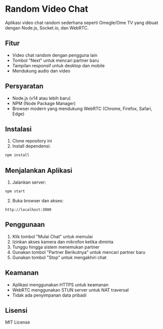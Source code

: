 # Random Video Chat

Aplikasi video chat random sederhana seperti Omegle/Ome TV yang dibuat dengan Node.js, Socket.io, dan WebRTC.

## Fitur

- Video chat random dengan pengguna lain
- Tombol "Next" untuk mencari partner baru
- Tampilan responsif untuk desktop dan mobile
- Mendukung audio dan video

## Persyaratan

- Node.js (v14 atau lebih baru)
- NPM (Node Package Manager)
- Browser modern yang mendukung WebRTC (Chrome, Firefox, Safari, Edge)

## Instalasi

1. Clone repository ini
2. Install dependensi:
```bash
npm install
```

## Menjalankan Aplikasi

1. Jalankan server:
```bash
npm start
```

2. Buka browser dan akses:
```
http://localhost:3000
```

## Penggunaan

1. Klik tombol "Mulai Chat" untuk memulai
2. Izinkan akses kamera dan mikrofon ketika diminta
3. Tunggu hingga sistem menemukan partner
4. Gunakan tombol "Partner Berikutnya" untuk mencari partner baru
5. Gunakan tombol "Stop" untuk mengakhiri chat

## Keamanan

- Aplikasi menggunakan HTTPS untuk keamanan
- WebRTC menggunakan STUN server untuk NAT traversal
- Tidak ada penyimpanan data pribadi

## Lisensi

MIT License 